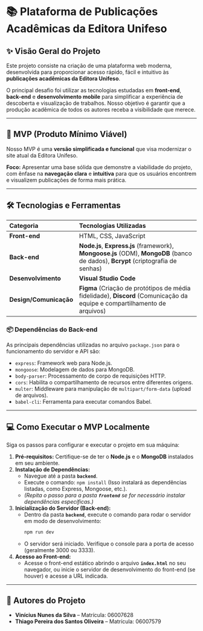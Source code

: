 # 📚 Plataforma de Publicações Acadêmicas da Editora Unifeso

## ✨ Visão Geral do Projeto

Este projeto consiste na criação de uma plataforma web moderna, desenvolvida para proporcionar acesso rápido, fácil e intuitivo às **publicações acadêmicas da Editora Unifeso**.

O principal desafio foi utilizar as tecnologias estudadas em **front-end**, **back-end** e **desenvolvimento mobile** para simplificar a experiência de descoberta e visualização de trabalhos. Nosso objetivo é garantir que a produção acadêmica de todos os autores receba a visibilidade que merece.

---

## 🚀 MVP (Produto Mínimo Viável)

Nosso MVP é uma **versão simplificada e funcional** que visa modernizar o site atual da Editora Unifeso.

**Foco:** Apresentar uma base sólida que demonstre a viabilidade do projeto, com ênfase na **navegação clara** e **intuitiva** para que os usuários encontrem e visualizem publicações de forma mais prática.

---

## 🛠️ Tecnologias e Ferramentas

| Categoria | Tecnologias Utilizadas |
| :--- | :--- |
| **Front-end** | HTML, CSS, JavaScript |
| **Back-end** | **Node.js**, **Express.js** (framework), **Mongoose.js** (ODM), **MongoDB** (banco de dados), **Bcrypt** (criptografia de senhas) |
| **Desenvolvimento** | **Visual Studio Code** |
| **Design/Comunicação** | **Figma** (Criação de protótipos de média fidelidade), **Discord** (Comunicação da equipe e compartilhamento de arquivos) |

### 📦 Dependências do Back-end

As principais dependências utilizadas no arquivo `package.json` para o funcionamento do servidor e API são:

* `express`: Framework web para Node.js.
* `mongoose`: Modelagem de dados para MongoDB.
* `body-parser`: Processamento de corpo de requisições HTTP.
* `cors`: Habilita o compartilhamento de recursos entre diferentes origens.
* `multer`: Middleware para manipulação de `multipart/form-data` (upload de arquivos).
* `babel-cli`: Ferramenta para executar comandos Babel.

---

## 💻 Como Executar o MVP Localmente

Siga os passos para configurar e executar o projeto em sua máquina:

1.  **Pré-requisitos:** Certifique-se de ter o **Node.js** e o **MongoDB** instalados em seu ambiente.
2.  **Instalação de Dependências:**
    * Navegue até a pasta **`backend`**.
    * Execute o comando: `npm install` (Isso instalará as dependências listadas, como Express, Mongoose, etc.).
    * *(Repita o passo para a pasta **`frontend`** se for necessário instalar dependências específicas.)*
3.  **Inicialização do Servidor (Back-end):**
    * Dentro da pasta **`backend`**, execute o comando para rodar o servidor em modo de desenvolvimento:
        ```bash
        npm run dev
        ```
    * O servidor será iniciado. Verifique o console para a porta de acesso (geralmente 3000 ou 3333).
4.  **Acesso ao Front-end:**
    * Acesse o front-end estático abrindo o arquivo **`index.html`** no seu navegador, ou inicie o servidor de desenvolvimento do front-end (se houver) e acesse a URL indicada.

---

## 👥 Autores do Projeto

* **Vinícius Nunes da Silva** – Matrícula: 06007628
* **Thiago Pereira dos Santos Oliveira** – Matrícula: 06007579
